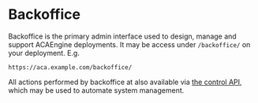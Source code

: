 # Backoffice

Backoffice is the primary admin interface used to design, manage and support ACAEngine deployments. It may be access under `/backoffice/` on your deployment. E.g.

```http
https://aca.example.com/backoffice/
```

All actions performed by backoffice at also available via [the control API](../../api/control/), which may be used to automate system management.

